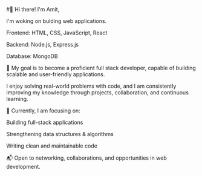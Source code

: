 
#👋 Hi there! I'm Amit,

I'm woking on bulding web applications.

Frontend: HTML, CSS, JavaScript, React

Backend: Node.js, Express.js

Database: MongoDB

🚀 My goal is to become a proficient full stack developer, capable of building scalable and user-friendly applications.

I enjoy solving real-world problems with code, and I am consistently improving my knowledge through projects, collaboration, and continuous learning.

🌱 Currently, I am focusing on:

Building full-stack applications

Strengthening data structures & algorithms

Writing clean and maintainable code

📬 Open to networking, collaborations, and opportunities in web development.
